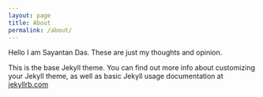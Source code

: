 ```yaml
---
layout: page
title: About
permalink: /about/
---
```


Hello I am Sayantan Das. These are just my thoughts and opinion.

This is the base Jekyll theme. You can find out more info about customizing your Jekyll theme, as well as basic Jekyll usage documentation at [jekyllrb.com](https://jekyllrb.com/)

